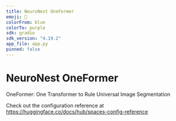 ```yaml
---
title: NeuroNest OneFormer
emoji: 🧠
colorFrom: blue
colorTo: purple
sdk: gradio
sdk_version: "4.19.2"
app_file: app.py
pinned: false
---
```


# NeuroNest OneFormer

OneFormer: One Transformer to Rule Universal Image Segmentation

Check out the configuration reference at https://huggingface.co/docs/hub/spaces-config-reference
